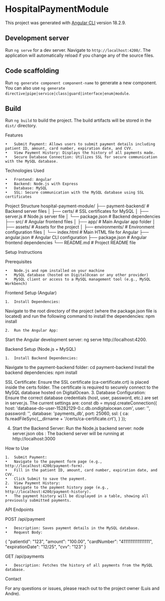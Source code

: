 # HospitalPaymentModule

This project was generated with [Angular CLI](https://github.com/angular/angular-cli) version 18.2.9.

## Development server

Run `ng serve` for a dev server. Navigate to `http://localhost:4200/`. The application will automatically reload if you change any of the source files.

## Code scaffolding

Run `ng generate component component-name` to generate a new component. You can also use `ng generate directive|pipe|service|class|guard|interface|enum|module`.

## Build

Run `ng build` to build the project. The build artifacts will be stored in the `dist/` directory.

Features

	•	Submit Payment: Allows users to submit payment details including patient ID, amount, card number, expiration date, and CVV.
	•	View Payment History: Displays the history of all payments made.
	•	Secure Database Connection: Utilizes SSL for secure communication with the MySQL database.

Technologies Used

	•	Frontend: Angular
	•	Backend: Node.js with Express
	•	Database: MySQL
	•	SSL: Secure communication with the MySQL database using SSL certificates
Project Structure
hospital-payment-module/
├── payment-backend/                # Backend server files
│   ├── certs/                      # SSL certificates for MySQL
│   ├── server.js                   # Node.js server file
│   └── package.json                # Backend dependencies
├── src/                            # Angular frontend files
│   ├── app/                        # Main Angular app folder
│   ├── assets/                     # Assets for the project
│   ├── environments/               # Environment configuration files
│   └── index.html                  # Main HTML file for Angular
├── angular.json                    # Angular CLI configuration
├── package.json                    # Angular frontend dependencies
└── README.md                       # Project README file


Setup Instructions

Prerequisites

	•	Node.js and npm installed on your machine
	•	MySQL database (hosted on DigitalOcean or any other provider)
	•	MySQL client or access to a MySQL management tool (e.g., MySQL Workbench)

Frontend Setup (Angular)

	1.	Install Dependencies:
Navigate to the root directory of the project (where the package.json file is located) and run the following command to install the dependencies:
npm install

	2.	Run the Angular App:
Start the Angular development server:
ng serve
http://localhost:4200.

Backend Setup (Node.js + MySQL)

	1.	Install Backend Dependencies:
Navigate to the payment-backend folder:
  cd payment-backend
Install the backend dependencies:
  npm install

SSL Certificate:
Ensure the SSL certificate (ca-certificate.crt) is placed inside the certs folder. The certificate is required to securely connect to the MySQL database hosted on DigitalOcean.
	3.	Database Configuration:
Ensure the correct database credentials (host, user, password, etc.) are set in server.js. The current settings are:
const db = mysql.createConnection({
  host: 'database-do-user-15282129-0.c.db.ondigitalocean.com',
  user: '',
  password: '',
  database: 'payments_db',
  port: 25060,
  ssl: {
    ca: fs.readFileSync(__dirname + '/certs/ca-certificate.crt'),
  }
});

4.	Start the Backend Server:
Run the Node.js backend server:
node server.json
obs : The backend server will be running at http://localhost:3000

How to Use

	1.	Submit Payment:
	•	Navigate to the payment form page (e.g., http://localhost:4200/payment-form).
	•	Fill in the patient ID, amount, card number, expiration date, and CVV.
	•	Click Submit to save the payment.
	2.	View Payment History:
	•	Navigate to the payment history page (e.g., http://localhost:4200/payment-history).
	•	The payment history will be displayed in a table, showing all previously submitted payments.

API Endpoints

POST /api/payment

	•	Description: Saves payment details in the MySQL database.
	•	Request Body:
 {
  "patientId": "123",
  "amount": "100.00",
  "cardNumber": "4111111111111111",
  "expirationDate": "12/25",
  "cvv": "123"
}

GET /api/payments

	•	Description: Fetches the history of all payments from the MySQL database.

 Contact

For any questions or issues, please reach out to the project owner (Luis and Andre).
